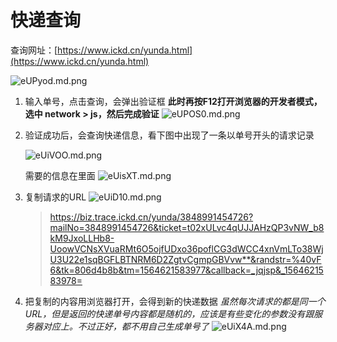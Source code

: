 # 快递查询

查询网址：[https://www.ickd.cn/yunda.html](https://www.ickd.cn/yunda.html)

![eUPyod.md.png](https://s2.ax1x.com/2019/08/01/eUPyod.md.png)

1. 输入单号，点击查询，会弹出验证框
	**此时再按F12打开浏览器的开发者模式，选中 network > js，然后完成验证**
	![eUPOS0.md.png](https://s2.ax1x.com/2019/08/01/eUPOS0.md.png)
	
2. 验证成功后，会查询快递信息，看下图中出现了一条以单号开头的请求记录

	![eUiVOO.md.png](https://s2.ax1x.com/2019/08/01/eUiVOO.md.png)

	需要的信息在里面
	![eUisXT.md.png](https://s2.ax1x.com/2019/08/01/eUisXT.md.png)

4. 复制请求的URL
	![eUiD10.md.png](https://s2.ax1x.com/2019/08/01/eUiD10.md.png)
	
	> https://biz.trace.ickd.cn/yunda/3848991454726?mailNo=3848991454726&ticket=t02xULvc4qUJJAHzQP3vNW_b8kM9JxoLLHb8-UoowVCNsXVuaRMt6O5ojfUDxo36poflCG3dWCC4xnVmLTo38WjU3U22e1sqBGFLBTNRM6D2ZgtvCgmpGBVvw**&randstr=%40vF6&tk=806d4b8b&tm=1564621583977&callback=_jqjsp&_1564621583978=

5. 把复制的内容用浏览器打开，会得到新的快递数据
	*虽然每次请求的都是同一个URL，但是返回的快递单号内容都是随机的，应该是有些变化的参数没有跟服务器对应上。不过正好，都不用自己生成单号了*
	![eUiX4A.md.png](https://s2.ax1x.com/2019/08/01/eUiX4A.md.png)
<!--stackedit_data:
eyJoaXN0b3J5IjpbLTE0NDY4ODAxMDQsMjEzOTA2Njg0MywtMT
c1MzQzODc2NywtMTEzNzIyMDA1MywtMTc1ODAwOTg3NywtNzI1
MzU3Njg5LC0xNjc5Njc5MjgxXX0=
-->
